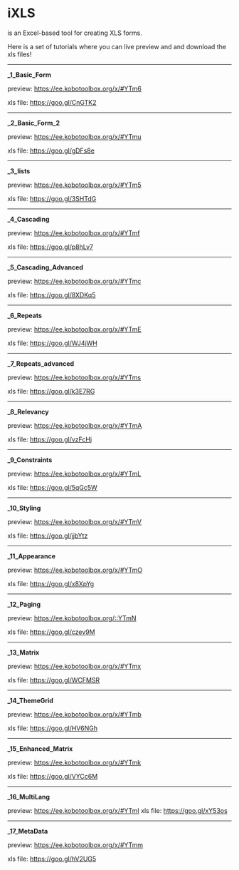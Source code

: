 # iXLS
is an Excel-based tool for creating XLS forms.

Here is a set of tutorials where you can live preview and and download the xls files!

---------------------------------------------

**_1_Basic_Form**

preview: https://ee.kobotoolbox.org/x/#YTm6 

xls file: https://goo.gl/CnGTK2 

---------------------------------------------

**_2_Basic_Form_2**

preview: https://ee.kobotoolbox.org/x/#YTmu

xls file: https://goo.gl/gDFs8e

---------------------------------------------

**_3_lists**

preview: https://ee.kobotoolbox.org/x/#YTm5

xls file: https://goo.gl/3SHTdG

---------------------------------------------

**_4_Cascading**

preview: https://ee.kobotoolbox.org/x/#YTmf

xls file: https://goo.gl/p8hLv7

---------------------------------------------

**_5_Cascading_Advanced**

preview: https://ee.kobotoolbox.org/x/#YTmc

xls file: https://goo.gl/8XDKq5

---------------------------------------------

**_6_Repeats**

preview: https://ee.kobotoolbox.org/x/#YTmE

xls file: https://goo.gl/WJ4jWH

---------------------------------------------

**_7_Repeats_advanced**

preview: https://ee.kobotoolbox.org/x/#YTms

xls file: https://goo.gl/k3E7RG

---------------------------------------------

**_8_Relevancy**

preview: https://ee.kobotoolbox.org/x/#YTmA

xls file: https://goo.gl/vzFcHj

---------------------------------------------

**_9_Constraints**

preview: https://ee.kobotoolbox.org/x/#YTmL

xls file: https://goo.gl/5qGc5W

---------------------------------------------

**_10_Styling**

preview: https://ee.kobotoolbox.org/x/#YTmV

xls file: https://goo.gl/jjbYtz 

---------------------------------------------

**_11_Appearance**

preview: https://ee.kobotoolbox.org/x/#YTmO

xls file: https://goo.gl/x8XpYg

---------------------------------------------

**_12_Paging**

preview: https://ee.kobotoolbox.org/::YTmN

xls file: https://goo.gl/czev9M

---------------------------------------------

**_13_Matrix**

preview: https://ee.kobotoolbox.org/x/#YTmx

xls file: https://goo.gl/WCFMSR

---------------------------------------------

**_14_ThemeGrid**

preview: https://ee.kobotoolbox.org/x/#YTmb

xls file: https://goo.gl/HV6NGh

---------------------------------------------

**_15_Enhanced_Matrix**

preview: https://ee.kobotoolbox.org/x/#YTmk

xls file: https://goo.gl/VYCc6M

---------------------------------------------

**_16_MultiLang**

preview: https://ee.kobotoolbox.org/x/#YTmI
xls file: https://goo.gl/xY53os

---------------------------------------------

**_17_MetaData**

preview: https://ee.kobotoolbox.org/x/#YTmm

xls file: https://goo.gl/hV2UG5



